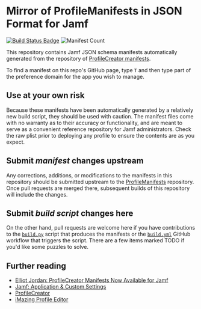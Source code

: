 # Mirror of ProfileManifests in JSON Format for Jamf

[![Build Status Badge](https://github.com/Jamf-Custom-Profile-Schemas/ProfileManifestsMirror/actions/workflows/build.yml/badge.svg)](https://github.com/Jamf-Custom-Profile-Schemas/ProfileManifestsMirror/actions/workflows/build.yml)
![Manifest Count](https://img.shields.io/badge/manifests-221-blue)

This repository contains Jamf JSON schema manifests automatically generated from the repository of [ProfileCreator manifests](https://github.com/ProfileCreator/ProfileManifests).

To find a manifest on this repo's GitHub page, type `T` and then type part of the preference domain for the app you wish to manage.

## Use at your own risk

Because these manifests have been automatically generated by a relatively new build script, they should be used with caution. The manifest files come with no warranty as to their accuracy or functionality, and are meant to serve as a convenient reference repository for Jamf administrators. Check the raw plist prior to deploying any profile to ensure the contents are as you expect.

## Submit _manifest_ changes upstream

Any corrections, additions, or modifications to the manifests in this repository should be submitted upstream to the [ProfileManifests](https://github.com/ProfileCreator/ProfileManifests) repository. Once pull requests are merged there, subsequent builds of this repository will include the changes.

## Submit _build script_ changes here

On the other hand, pull requests are welcome here if you have contributions to the [`build.py`](https://github.com/Jamf-Custom-Profile-Schemas/ProfileManifestsMirror/blob/main/build.py) script that produces the manifests or the [`build.yml`](https://github.com/Jamf-Custom-Profile-Schemas/ProfileManifestsMirror/blob/main/.github/workflows/build.yml) GitHub workflow that triggers the script. There are a few items marked TODO if you'd like some puzzles to solve.

## Further reading

- [Elliot Jordan: ProfileCreator Manifests Now Available for Jamf](https://www.elliotjordan.com/posts/profilemanifestsmirror/)
- [Jamf: Application & Custom Settings](https://developer.jamf.com/developer-guide/docs/application-and-custom-settings)
- [ProfileCreator](https://github.com/ProfileCreator/ProfileCreator)
- [iMazing Profile Editor](https://imazing.com/profile-editor)
